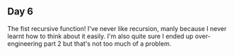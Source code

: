 ## Day 6

The fist recursive function! I've never like recursion, manly because I never learnt how to think about it easily. I'm also quite sure I ended up over-engineering part 2 but that's not too much of a problem.